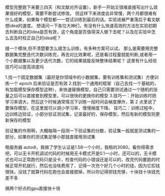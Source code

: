 模型完整跑下来要三四天（和文献对齐设置），新手一开始又很难直接写出什么效果很好的模型，需要不断尝试修改。
但这样下来进度会非常慢，两个月都很难有什么成果，如果每个模型都一一尝试训练到最后的话。实验进展严重落后于看文献想idea的速度。
想请问一下各位大神们，有没有什么快速高效的方法在实验初期去判断自己的idea是否有效，这个角度是否值得深入做下去呢？以及在实验中怎么去及时校正自己的idea呢？

缝一个模块,但不清楚要怎么缝怎么训练，有多种方案可以试。
那么是需要用完整数据集完整迭代次数训练完，再去对比效果呢，还是看过程量就能判断,或者用一个小数据集以及更少迭代次数，它的结果就能反映整体结果呢？
这里有什么经验技巧可以提高进度吗

1.找一个固定数据集（最好是你领域中的小数据集，要有训练集和测试集）方便训练一个 epoch 后来验证是否有效 
2.找到一个通用的框架（自己去找一个基础的，有加载模型保存模型这种），来快速替换模型，自己只需要测试通过一个随机的张量之后可以直接套到模型里，可以很快的更换你的模型 
3.技巧一：开始训练时把学习率调大，然后这个时候通常情况下训练一段时间会梯度爆炸，第 2 点里说了要保存模型，在这里就可以调小学习率，慢慢梯度下降。
技巧二：训练过程中，边训练边验证，小部分验证测试集，记录最好的，保存模型，然后有新的模型则更新保存的模型

验证集的作用啊，大概每隔一段测一下验证集的分数，验证集一般就是测试集的一部分，如果你的测试集足够小那就直接用测试集

租服务器
autodl，我做了学生认证是1.58一个小时，我租的3080，看你得需求吧，可以无卡开机调试代码的时候用无卡模式开是0.1一小时，还可以的，无卡模式也可以正常跑代码只是没卡，检查代码的小错误还是可以的，改完代码要跑的时候正常开机就行，然后也没啥费用了，记得一次充个好几个小时的钱，因为它扣钱很快，没钱了就算代码在跑也会直接摁掉，所以你记得把钱充够，十块钱十块钱充差不多

搞两个好点的gpu直接快十倍